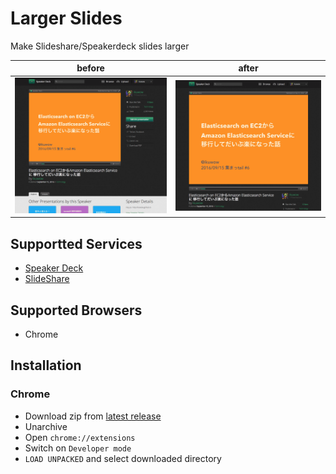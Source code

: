 # Larger Slides

Make Slideshare/Speakerdeck slides larger

|before|after|
|:---:|:---:|
|![before](img/before.png)|![after](img/after.png)|

## Supportted Services

* [Speaker Deck](https://speakerdeck.com/)
* [SlideShare](https://www.slideshare.net/)

## Supported Browsers

* Chrome

## Installation

### Chrome

* Download zip from [latest release](https://github.com/ikuwow/larger-slides/releases/latest)
* Unarchive
* Open `chrome://extensions`
* Switch on `Developer mode`
* `LOAD UNPACKED` and select downloaded directory
